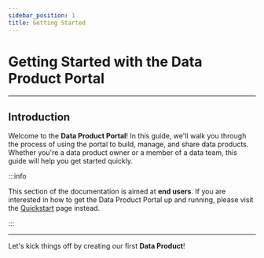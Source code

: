 ```yaml
---
sidebar_position: 1
title: Getting Started
---
```


# Getting Started with the Data Product Portal

---

## Introduction

Welcome to the **Data Product Portal**! In this guide, we'll walk you through the process of using the portal to build, manage, and share data products.
Whether you're a data product owner or a member of a data team, this guide will help you get started quickly.

:::info

This section of the documentation is aimed at **end users**. If you are interested in how to get the Data Product Portal up and running, please visit the [Quickstart](../getting-started/quickstart) page instead.

:::

---

Let's kick things off by creating our first **Data Product**!
